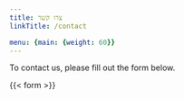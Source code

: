 ```yaml
---
title: צרו קשר
linkTitle: /contact

menu: {main: {weight: 60}}
---
```


To contact us, please fill out the form below.

{{< form >}}
